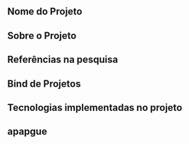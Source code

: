 ## Nome do Projeto

## Sobre o Projeto

## Referências na pesquisa

## Bind de Projetos

## Tecnologias implementadas no projeto

## apapgue
